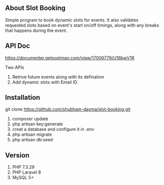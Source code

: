## About Slot Booking
Simple program to book dynamic slots for events. It also validates requested slots based on event's start on/off timings, along with any breaks that happens during the event.

## API Doc
https://documenter.getpostman.com/view/17006779/U16bwV1R

Two APIs
1. Retrive future events along with its defination
2. Add dynamic slots with Email ID

## Installation
git clone https://github.com/shubham-dayma/slot-booking.git
1. composer update
2. php artisan key:generate
3. creat a database and configure it in .env 
3. php artisan migrate
4. php artisan db:seed

## Version
1. PHP 7.3.29
2. PHP Laravel 8
3. MySQL 5+
